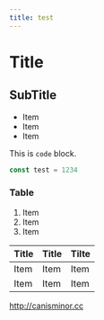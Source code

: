 ```yaml
---
title: test
---
```


# Title

## SubTitle

- Item
- Item
- Item

This is `code` block.

```js
const test = 1234
```

### Table

1. Item
1. Item
1. Item

| Title | Title | Tilte |
| --- | --- | --- |
| Item | Item | Item |
| Item | Item | Item |

<http://canisminor.cc>
